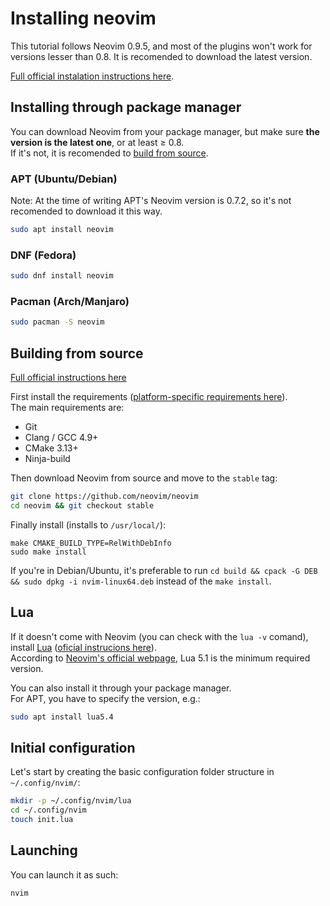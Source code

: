 # Installing neovim

This tutorial follows Neovim 0.9.5, and most of the plugins won't work for versions lesser than 0.8. It is recomended to download the latest version.  

[Full official instalation instructions here](https://github.com/neovim/neovim/blob/master/INSTALL.md).  

## Installing through package manager
You can download Neovim from your package manager, but make sure **the version is the latest one**, or at least $\geq$ 0.8.  
If it's not, it is recomended to [build from source](#building-from-source).

### APT (Ubuntu/Debian)
Note: At the time of writing APT's Neovim version is 0.7.2, so it's not recomended to download it this way.
```bash
sudo apt install neovim
```
### DNF (Fedora)
```bash
sudo dnf install neovim
```
### Pacman (Arch/Manjaro)
```bash
sudo pacman -S neovim
```

## Building from source
[Full official instructions here](https://github.com/neovim/neovim/blob/master/BUILD.md)

First install the requirements ([platform-specific requirements here](https://github.com/neovim/neovim/blob/master/BUILD.md#build-prerequisites)).  
The main requirements are:
- Git
- Clang / GCC 4.9+
- CMake 3.13+
- Ninja-build

Then download Neovim from source and move to the `stable` tag:
```bash
git clone https://github.com/neovim/neovim
cd neovim && git checkout stable
```

Finally install (installs to `/usr/local/`):
```
make CMAKE_BUILD_TYPE=RelWithDebInfo
sudo make install
```
If you're in Debian/Ubuntu, it's preferable to run `cd build && cpack -G DEB && sudo dpkg -i nvim-linux64.deb` instead of the `make install`.


## Lua
If it doesn't come with Neovim (you can check with the `lua -v` comand), install [Lua](https://www.lua.org/) ([oficial instrucions here](https://www.lua.org/start.html#installing)).  
According to [Neovim's official webpage](https://neovim.io/doc/user/lua.html#:~:text=Lua%205.1%20is%20the%20permanent%20interface%20for%20Nvim%20Lua), Lua 5.1 is the minimum required version.  

You can also install it through your package manager.  
For APT, you have to specify the version, e.g.:
```bash
sudo apt install lua5.4
```


## Initial configuration
Let's start by creating the basic configuration folder structure in `~/.config/nvim/`:
```bash
mkdir -p ~/.config/nvim/lua
cd ~/.config/nvim
touch init.lua
```

## Launching
You can launch it as such:
```bash
nvim
```

